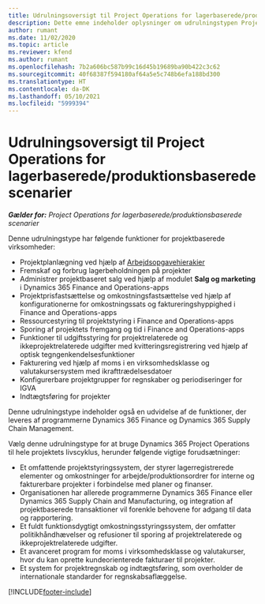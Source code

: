 ```yaml
---
title: Udrulningsoversigt til Project Operations for lagerbaserede/produktionsbaserede scenarier
description: Dette emne indeholder oplysninger om udrulningstypen Project Operations for lagerbaserede/produktbaserede scenarier.
author: rumant
ms.date: 11/02/2020
ms.topic: article
ms.reviewer: kfend
ms.author: rumant
ms.openlocfilehash: 7b2a606bc587b99c16d45b19689ba90b422c3c62
ms.sourcegitcommit: 40f68387f594180af64a5e5c748b6efa188bd300
ms.translationtype: HT
ms.contentlocale: da-DK
ms.lasthandoff: 05/10/2021
ms.locfileid: "5999394"
---
```

# <a name="project-operations-for-stockedproduction-based-scenarios-deployment-overview"></a>Udrulningsoversigt til Project Operations for lagerbaserede/produktionsbaserede scenarier

_**Gælder for:** Project Operations for lagerbaserede/produktionsbaserede scenarier_


Denne udrulningstype har følgende funktioner for projektbaserede virksomheder:

- Projektplanlægning ved hjælp af [Arbejdsopgavehierakier](work-breakdown-structures.md)
- Fremskaf og forbrug lagerbeholdningen på projekter
- Administrer projektbaseret salg ved hjælp af modulet **Salg og marketing** i Dynamics 365 Finance and Operations-apps
- Projektprisfastsættelse og omkostningsfastsættelse ved hjælp af konfigurationerne for omkostningssats og faktureringshyppighed i Finance and Operations-apps
- Ressourcestyring til projektstyring i Finance and Operations-apps
- Sporing af projektets fremgang og tid i Finance and Operations-apps
- Funktioner til udgiftsstyring for projektrelaterede og ikkeprojektrelaterede udgifter med kvitteringsregistrering ved hjælp af optisk tegngenkendelsesfunktioner
- Fakturering ved hjælp af moms i en virksomhedsklasse og valutakursersystem med ikrafttrædelsesdatoer
- Konfigurerbare projektgrupper for regnskaber og periodiseringer for IGVA
- Indtægtsføring for projekter

Denne udrulningstype indeholder også en udvidelse af de funktioner, der leveres af programmerne Dynamics 365 Finance og Dynamics 365 Supply Chain Management.

Vælg denne udrulningstype for at bruge Dynamics 365 Project Operations til hele projektets livscyklus, herunder følgende vigtige forudsætninger:

- Et omfattende projektstyringssystem, der styrer lagerregistrerede elementer og omkostninger for arbejde/produktionsordrer for interne og fakturerbare projekter i forbindelse med planer og finanser.
- Organisationen har allerede programmerne Dynamics 365 Finance eller Dynamics 365 Supply Chain and Manufacturing, og integration af projektbaserede transaktioner vil forenkle behovene for adgang til data og rapportering.
- Et fuldt funktionsdygtigt omkostningsstyringssystem, der omfatter politikhåndhævelser og refusioner til sporing af projektrelaterede og ikkeprojektrelaterede udgifter.
- Et avanceret program for moms i virksomhedsklasse og valutakurser, hvor du kan oprette kundeorienterede fakturaer til projekter.
- Et system for projektregnskab og indtægtsføring, som overholder de internationale standarder for regnskabsaflæggelse.



[!INCLUDE[footer-include](../includes/footer-banner.md)]